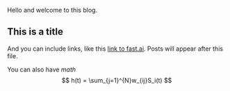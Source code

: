 Hello and welcome to this blog.

## This is a title

And you can include links, like this [link to fast.ai](https://www.fast.ai). Posts will appear after this file. 

You can also have _math_
$$
h(t) = \sum_{j=1}^{N}w_{ij}S_i(t)
$$
